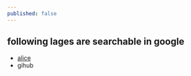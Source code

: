 ```yaml
---
published: false
---
```

## following lages are searchable in google 

- [alice](http://byalice.github.io/2016/06/04/Build-Blog/)
- gihub

